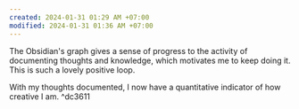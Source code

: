 ```yaml
---
created: 2024-01-31 01:29 AM +07:00
modified: 2024-01-31 01:36 AM +07:00
---
```

The Obsidian's graph gives a sense of progress to the activity of documenting thoughts and knowledge, which motivates me to keep doing it. This is such a lovely positive loop.

With my thoughts documented, I now have a quantitative indicator of how creative I am. ^dc3611